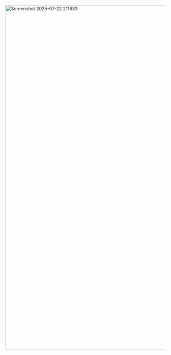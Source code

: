 <img width="1920" height="1080" alt="Screenshot 2025-07-22 211833" src="https://github.com/user-attachments/assets/0c7f5145-e9db-40b6-9532-82e5e5134cd0" />
